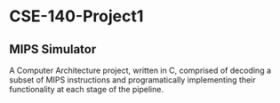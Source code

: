 # CSE-140-Project1
MIPS Simulator
--
A Computer Architecture project, written in C, comprised of decoding a subset of MIPS instructions and programatically implementing their functionality at each stage of the pipeline.
